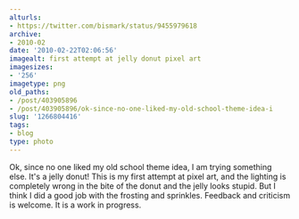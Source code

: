 ```yaml
---
alturls:
- https://twitter.com/bismark/status/9455979618
archive:
- 2010-02
date: '2010-02-22T02:06:56'
imagealt: first attempt at jelly donut pixel art
imagesizes:
- '256'
imagetype: png
old_paths:
- /post/403905896
- /post/403905896/ok-since-no-one-liked-my-old-school-theme-idea-i
slug: '1266804416'
tags:
- blog
type: photo
---
```


Ok, since no one liked my old school theme idea, I am trying something
else.  It's a jelly donut!  This is my first attempt at pixel art, and the
lighting is completely wrong in the bite of the donut and the jelly looks
stupid.  But I think I did a good job with the frosting and sprinkles.
Feedback and criticism is welcome.  It is a work in progress. 

